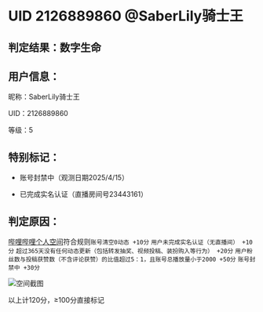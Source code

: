 # UID 2126889860 @SaberLily骑士王
## 判定结果：数字生命
## 用户信息：

昵称：SaberLily骑士王

UID：2126889860

等级：5

## 特别标记：

- 账号封禁中（观测日期2025/4/15）

- 已完成实名认证（直播房间号23443161）

## 判定原因：

[哔哩哔哩个人空间](https://space.bilibili.com/2126889860)符合规则`账号清空0动态 +10分` `用户未完成实名认证（无直播间） +10分` `超过365天没有任何动态更新（包括转发抽奖、视频投稿、装扮购入等行为） +20分` `用户粉丝数与投稿获赞数（不含评论获赞）的比值超过5：1，且账号总播放量小于2000 +50分` `账号封禁中 +30分`

![空间截图](https://i.072333.xyz/file/AgACAgEAAyEGAASMaMWHAAJZRGf9oWRRns9XGICyGHwDUmNKh8naAAKbrDEb2JDwR2tYYLQJCdGAAQADAgADdwADNgQ.png)

以上计120分，≥100分直接标记